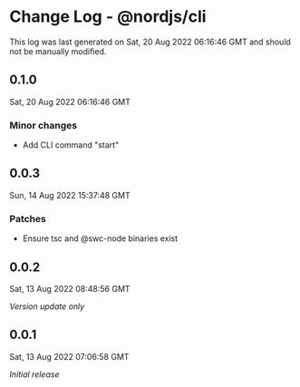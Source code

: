 # Change Log - @nordjs/cli

This log was last generated on Sat, 20 Aug 2022 06:16:46 GMT and should not be manually modified.

## 0.1.0
Sat, 20 Aug 2022 06:16:46 GMT

### Minor changes

- Add CLI command "start"

## 0.0.3
Sun, 14 Aug 2022 15:37:48 GMT

### Patches

- Ensure tsc and @swc-node binaries exist

## 0.0.2
Sat, 13 Aug 2022 08:48:56 GMT

_Version update only_

## 0.0.1
Sat, 13 Aug 2022 07:06:58 GMT

_Initial release_

